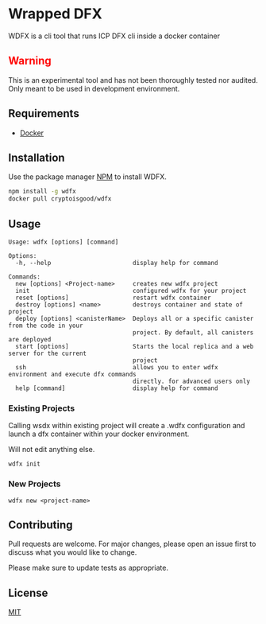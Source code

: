 # Wrapped DFX

WDFX is a cli tool that runs ICP DFX cli inside a docker container

## <span style="color:RED">Warning</span>
This is an experimental tool and has not been thoroughly tested nor audited. Only meant to be used in development environment.

## Requirements

- [Docker](https://docs.docker.com/get-docker/)

## Installation
Use the package manager [NPM](https://github.com/nvm-sh/nvm/blob/master/README.md) to install WDFX.

```bash
npm install -g wdfx
docker pull cryptoisgood/wdfx
```

## Usage

```CLI
Usage: wdfx [options] [command]

Options:
  -h, --help                       display help for command

Commands:
  new [options] <Project-name>     creates new wdfx project
  init                             configured wdfx for your project
  reset [options]                  restart wdfx container
  destroy [options] <name>         destroys container and state of project
  deploy [options] <canisterName>  Deploys all or a specific canister from the code in your
                                   project. By default, all canisters are deployed
  start [options]                  Starts the local replica and a web server for the current
                                   project
  ssh                              allows you to enter wdfx environment and execute dfx commands
                                   directly. for advanced users only
  help [command]                   display help for command

```

### Existing Projects
Calling wsdx within existing project will create a .wdfx configuration and launch a dfx container within your docker environment.

Will not edit anything else.
```CLI
wdfx init
```

### New Projects
```CLI
wdfx new <project-name>
```


## Contributing
Pull requests are welcome. For major changes, please open an issue first to discuss what you would like to change.

Please make sure to update tests as appropriate.

## License
[MIT](https://choosealicense.com/licenses/mit/)